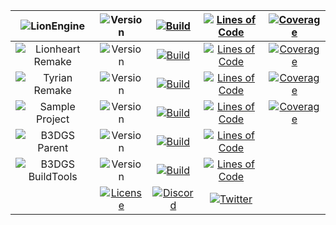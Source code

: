 | ![LionEngine](https://github.com/b3dgs/lionengine) | ![Version](https://img.shields.io/badge/version-10.0.0%20SNAPSHOT-yellow.svg) | [![Build](https://github.com/b3dgs/lionengine/actions/workflows/build.yml/badge.svg?branch=master)](https://github.com/b3dgs/lionengine/actions/workflows/build.yml) | [![Lines of Code](https://sonarcloud.io/api/project_badges/measure?project=b3dgs_lionengine&metric=ncloc)](https://sonarcloud.io/summary/new_code?id=b3dgs_lionengine) | [![Coverage](https://sonarcloud.io/api/project_badges/measure?project=b3dgs_lionengine&metric=coverage)](https://sonarcloud.io/summary/new_code?id=b3dgs_lionengine) |
| :---: | :---: | :---: | :---: | :---: |
| ![Lionheart Remake](https://github.com/b3dgs/lionheart-remake) | ![Version](https://img.shields.io/badge/version-1.4.0%20SNAPSHOT-yellow.svg) | [![Build](https://github.com/b3dgs/lionheart-remake/actions/workflows/build.yml/badge.svg?branch=master)](https://github.com/b3dgs/lionheart-remake/actions/workflows/build.yml) | [![Lines of Code](https://sonarcloud.io/api/project_badges/measure?project=b3dgs_lionheart-remake&metric=ncloc)](https://sonarcloud.io/summary/new_code?id=b3dgs_lionheart-remake) | [![Coverage](https://sonarcloud.io/api/project_badges/measure?project=b3dgs_lionheart-remake&metric=coverage)](https://sonarcloud.io/summary/new_code?id=b3dgs_lionheart-remake) |
| ![Tyrian Remake](https://github.com/b3dgs/tyrian-remake) | ![Version](https://img.shields.io/badge/version-0.4.1%20SNAPSHOT-yellow.svg) | [![Build](https://github.com/b3dgs/tyrian-remake/actions/workflows/build.yml/badge.svg?branch=master)](https://github.com/b3dgs/tyrian-remake/actions/workflows/build.yml) | [![Lines of Code](https://sonarcloud.io/api/project_badges/measure?project=b3dgs_tyrian-remake&metric=ncloc)](https://sonarcloud.io/summary/new_code?id=b3dgs_tyrian-remake) | [![Coverage](https://sonarcloud.io/api/project_badges/measure?project=b3dgs_tyrian-remake&metric=coverage)](https://sonarcloud.io/summary/new_code?id=b3dgs_tyrian-remake) |
| ![Sample Project](https://github.com/b3dgs/sample-project) | ![Version](https://img.shields.io/badge/version-1.0.0%20SNAPSHOT-yellow.svg) | [![Build](https://github.com/b3dgs/sample-project/actions/workflows/build.yml/badge.svg?branch=master)](https://github.com/b3dgs/sample-project/actions/workflows/build.yml) | [![Lines of Code](https://sonarcloud.io/api/project_badges/measure?project=b3dgs_sample-project&metric=ncloc)](https://sonarcloud.io/summary/new_code?id=b3dgs_sample-project) | [![Coverage](https://sonarcloud.io/api/project_badges/measure?project=b3dgs_sample-project&metric=coverage)](https://sonarcloud.io/summary/new_code?id=b3dgs_sample-project) |
| ![B3DGS Parent](https://github.com/b3dgs/b3dgs-parent) | ![Version](https://img.shields.io/badge/version-2.0.0%20SNAPSHOT-yellow.svg) | [![Build](https://github.com/b3dgs/b3dgs-parent/actions/workflows/deploy.yml/badge.svg?branch=master)](https://github.com/b3dgs/b3dgs-parent/actions/workflows/build.yml) | [![Lines of Code](https://sonarcloud.io/api/project_badges/measure?project=b3dgs_b3dgs-parent&metric=ncloc)](https://sonarcloud.io/summary/new_code?id=b3dgs_b3dgs-parent) |  |
| ![B3DGS BuildTools](https://github.com/b3dgs/b3dgs-buildtools) | ![Version](https://img.shields.io/badge/version-2.0.0%20SNAPSHOT-yellow.svg) | [![Build](https://github.com/b3dgs/b3dgs-buildtools/actions/workflows/deploy.yml/badge.svg?branch=master)](https://github.com/b3dgs/b3dgs-buildtools/actions/workflows/build.yml) | [![Lines of Code](https://sonarcloud.io/api/project_badges/measure?project=b3dgs_b3dgs-buildtools&metric=ncloc)](https://sonarcloud.io/summary/new_code?id=b3dgs_b3dgs-buildtools) |  |
| | [![License](https://img.shields.io/github/license/b3dgs/.github?style=for-the-badge)](/LICENSE) | [![Discord](https://img.shields.io/badge/Discord-7289DA?style=for-the-badge&logo=discord&logoColor=white)](https://discord.gg/sNangenE6M) | [![Twitter](https://img.shields.io/badge/Twitter-1DA1F2?style=for-the-badge&logo=twitter&logoColor=white)](https://twitter.com/b3dgs) | |
